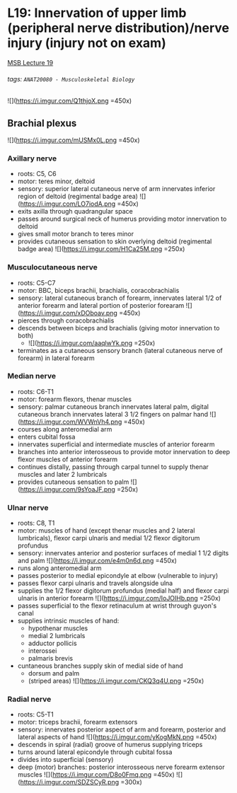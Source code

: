 # L19: Innervation of upper limb (peripheral nerve distribution)/nerve injury (injury not on exam)
[MSB Lecture 19](https://brightspace.ucd.ie/d2l/le/content/152911/viewContent/1485777/View)
###### tags: `ANAT20080 - Musculoskeletal Biology`

![](https://i.imgur.com/Q1thjoX.png =450x)

## Brachial plexus
![](https://i.imgur.com/mUSMx0L.png =450x)

### Axillary nerve
- roots: C5, C6
- motor: teres minor, deltoid
- sensory: superior lateral cutaneous nerve of arm innervates inferior region of deltoid (regimental badge area)
![](https://i.imgur.com/LO7iodA.png =450x)
- exits axilla through quadrangular space
- passes around surgical neck of humerus providing motor innervation to deltoid
- gives small motor branch to teres minor
- provides cutaneous sensation to skin overlying deltoid (regimental badge area)
![](https://i.imgur.com/H1Ca25M.png =250x)

### Musculocutaneous nerve
- roots: C5-C7
- motor: BBC, biceps brachii, brachialis, coracobrachialis
- sensory: lateral cutaneous branch of forearm, innervates lateral 1/2 of anterior forearm and lateral portion of posterior forearam
![](https://i.imgur.com/xDOboav.png =450x)
- pierces through coracobrachialis
- descends between biceps and brachialis (giving motor innervation to both)
    - ![](https://i.imgur.com/aaqlwYk.png =250x)
- terminates as a cutaneous sensory branch (lateral cutaneous nerve of forearm) in lateral forearm

### Median nerve
- roots: C6-T1
- motor: forearm flexors, thenar muscles
- sensory: palmar cutaneous branch innervates lateral palm, digital cutaneous branch innervates lateral 3 1/2 fingers on palmar hand
![](https://i.imgur.com/WVWnVh4.png =450x)
- courses along anteromedial arm
- enters cubital fossa
- innervates superficial and intermediate muscles of anterior forearm
- branches into anterior interosseous to provide motor innervation to deep flexor muscles of anterior forearm
- continues distally, passing through carpal tunnel to supply thenar muscles and later 2 lumbricals
- provides cutaneous sensation to palm
![](https://i.imgur.com/9sYoaJF.png =250x)

### Ulnar nerve
- roots: C8, T1
- motor: muscles of hand (except thenar muscles and 2 lateral lumbricals), flexor carpi ulnaris and medial 1/2 flexor digitorum profundus
- sensory: innervates anterior and posterior surfaces of medial 1 1/2 digits and palm
![](https://i.imgur.com/e4m0n6d.png =450x)
- runs along anteromedial arm
- passes posterior to medial epicondyle at elbow (vulnerable to injury)
- passes flexor carpi ulnaris and travels alongside ulna
- supplies the 1/2 flexor digitorum profundus (medial half) and flexor carpi ulnaris in anterior forearm
![](https://i.imgur.com/IoJOIHb.png =250x)
- passes superficial to the flexor retinaculum at wrist through guyon's canal
- supplies intrinsic muscles of hand:
    - hypothenar muscles
    - medial 2 lumbricals
    - adductor pollicis
    - interossei
    - palmaris brevis
- cuntaneous branches supply skin of medial side of hand
    - dorsum and palm
    - (striped areas)
    ![](https://i.imgur.com/CKQ3q4U.png =250x)

### Radial nerve
- roots: C5-T1
- motor: triceps brachii, forearm extensors
- sensory: innervates posterior aspect of arm and forearm, posterior and lateral aspects of hand
![](https://i.imgur.com/yKogMkN.png =450x)
- descends in spiral (radial) groove of humerus supplying triceps
- turns around lateral epicondyle through cubital fossa
- divides into superficial (sensory)
- deep (motor) branches: posterior interosseous nerve forearm extensor muscles
![](https://i.imgur.com/D8o0Fmq.png =450x) ![](https://i.imgur.com/SDZSCyR.png =300x)

